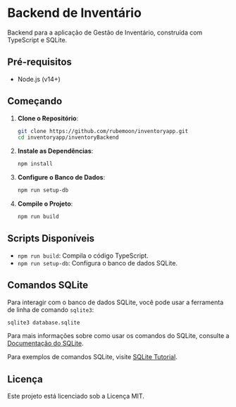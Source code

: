 # Backend de Inventário
Backend para a aplicação de Gestão de Inventário, construída com TypeScript e SQLite.

## Pré-requisitos

- Node.js (v14+)

## Começando

1. **Clone o Repositório**:
    ```sh
    git clone https://github.com/rubemoon/inventoryapp.git
    cd inventoryapp/inventoryBackend
    ```

2. **Instale as Dependências**:
    ```sh
    npm install
    ```

3. **Configure o Banco de Dados**:
    ```sh
    npm run setup-db
    ```

4. **Compile o Projeto**:
    ```sh
    npm run build
    ```

## Scripts Disponíveis

- `npm run build`: Compila o código TypeScript.
- `npm run setup-db`: Configura o banco de dados SQLite.

## Comandos SQLite

Para interagir com o banco de dados SQLite, você pode usar a ferramenta de linha de comando `sqlite3`:

```sh
sqlite3 database.sqlite
```

Para mais informações sobre como usar os comandos do SQLite, consulte a [Documentação do SQLite](https://www.sqlite.org/cli.html).

Para exemplos de comandos SQLite, visite [SQLite Tutorial](https://www.sqlitetutorial.net/).

## Licença

Este projeto está licenciado sob a Licença MIT.